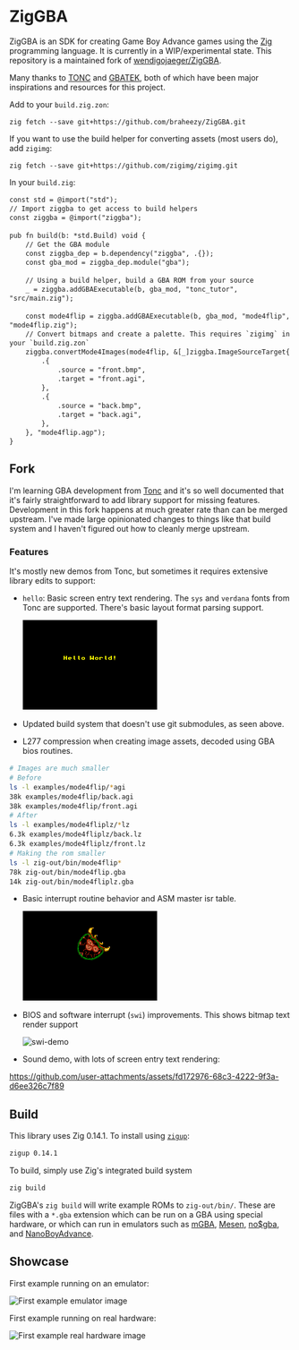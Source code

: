 # ZigGBA

ZigGBA is an SDK for creating Game Boy Advance games using the [Zig](https://ziglang.org/) programming language. It is currently in a WIP/experimental state. This repository is a maintained fork of [wendigojaeger/ZigGBA](https://github.com/wendigojaeger/ZigGBA).

Many thanks to [TONC](https://gbadev.net/tonc/) and [GBATEK](https://problemkaputt.de/gbatek.htm), both of which have been major inspirations and resources for this project.

Add to your `build.zig.zon`:

    zig fetch --save git+https://github.com/braheezy/ZigGBA.git

If you want to use the build helper for converting assets (most users do), add `zigimg`:

    zig fetch --save git+https://github.com/zigimg/zigimg.git

In your `build.zig`:

```zig
const std = @import("std");
// Import ziggba to get access to build helpers
const ziggba = @import("ziggba");

pub fn build(b: *std.Build) void {
    // Get the GBA module
    const ziggba_dep = b.dependency("ziggba", .{});
    const gba_mod = ziggba_dep.module("gba");

    // Using a build helper, build a GBA ROM from your source
    _ = ziggba.addGBAExecutable(b, gba_mod, "tonc_tutor", "src/main.zig");

    const mode4flip = ziggba.addGBAExecutable(b, gba_mod, "mode4flip", "mode4flip.zig");
    // Convert bitmaps and create a palette. This requires `zigimg` in your `build.zig.zon`
    ziggba.convertMode4Images(mode4flip, &[_]ziggba.ImageSourceTarget{
        .{
            .source = "front.bmp",
            .target = "front.agi",
        },
        .{
            .source = "back.bmp",
            .target = "back.agi",
        },
    }, "mode4flip.agp");
}

```

## Fork

I'm learning GBA development from [Tonc](https://gbadev.net/tonc) and it's so well documented that it's fairly straightforward to add library support for missing features. Development in this fork happens at much greater rate than can be merged upstream. I've made large opinionated changes to things like that build system and I haven't figured out how to cleanly merge upstream.

### Features

It's mostly new demos from Tonc, but sometimes it requires extensive library edits to support:

- `hello`: Basic screen entry text rendering. The `sys` and `verdana` fonts from Tonc are supported. There's basic layout format parsing support.

  ![hello](./examples/hello/hello.png)

- Updated build system that doesn't use git submodules, as seen above.

- L277 compression when creating image assets, decoded using GBA bios routines.

```bash
# Images are much smaller
# Before
ls -l examples/mode4flip/*agi
38k examples/mode4flip/back.agi
38k examples/mode4flip/front.agi
# After
ls -l examples/mode4fliplz/*lz
6.3k examples/mode4fliplz/back.lz
6.3k examples/mode4fliplz/front.lz
# Making the rom smaller
ls -l zig-out/bin/mode4flip*
78k zig-out/bin/mode4flip.gba
14k zig-out/bin/mode4fliplz.gba
```

- Basic interrupt routine behavior and ASM master isr table.

  ![swi-vsync](./examples/swiVsync/swi-vsync.gif)

- BIOS and software interrupt (`swi`) improvements. This shows bitmap text render support

  <img width="576" height="371" alt="swi-demo" src="https://github.com/user-attachments/assets/78fba6cb-2237-4ac9-b858-b34747aadf44" />

- Sound demo, with lots of screen entry text rendering:

https://github.com/user-attachments/assets/fd172976-68c3-4222-9f3a-d6ee326c7f89

## Build

This library uses Zig 0.14.1. To install using [`zigup`](https://github.com/marler8997/zigup):

```sh
zigup 0.14.1
```

To build, simply use Zig's integrated build system

```bash
zig build
```

ZigGBA's `zig build` will write example ROMs to `zig-out/bin/`. These are files with a `*.gba` extension which can be run on a GBA using special hardware, or which can run in emulators such as [mGBA](https://github.com/mgba-emu/mgba), [Mesen](https://github.com/SourMesen/Mesen2/), [no$gba](https://problemkaputt.de/gba.htm), and [NanoBoyAdvance](https://github.com/nba-emu/NanoBoyAdvance).

## Showcase

First example running on an emulator:

![First example emulator image](docs/images/FirstExampleEmulator.png)

First example running on real hardware:

![First example real hardware image](docs/images/FirstExampleRealHardware.png)
